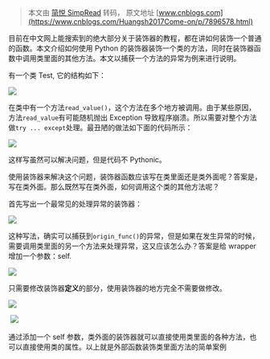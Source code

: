 > 本文由 [简悦 SimpRead](http://ksria.com/simpread/) 转码， 原文地址 [www.cnblogs.com](https://www.cnblogs.com/Huangsh2017Come-on/p/7896578.html)

目前在中文网上能搜索到的绝大部分关于装饰器的教程，都在讲如何装饰一个普通的函数。本文介绍如何使用 Python 的装饰器装饰一个类的方法，同时在装饰器函数中调用类里面的其他方法。本文以捕获一个方法的异常为例来进行说明。

有一个类 Test, 它的结构如下：

![](https://images2018.cnblogs.com/blog/1089271/201711/1089271-20171125214044984-1437768429.png)

在类中有一个方法`read_value()`，这个方法在多个地方被调用。由于某些原因，方法`read_value`有可能随机抛出 Exception 导致程序崩溃。所以需要对整个方法做`try ... except`处理。最丑陋的做法如下面的代码所示：

![](https://images2018.cnblogs.com/blog/1089271/201711/1089271-20171125214322359-30526409.png)

这样写虽然可以解决问题，但是代码不 Pythonic。

使用装饰器来解决这个问题，装饰器函数应该写在类里面还是类外面呢？答案是，写在类外面。那么既然写在类外面，如何调用这个类的其他方法呢？

首先写出一个最常见的处理异常的装饰器：

![](https://images2018.cnblogs.com/blog/1089271/201711/1089271-20171125214503093-1919216848.png)

这种写法，确实可以捕获到`origin_func()`的异常，但是如果在发生异常的时候，需要调用类里面的另一个方法来处理异常，这又应该怎么办？答案是给 wrapper 增加一个参数：self.

![](https://images2018.cnblogs.com/blog/1089271/201711/1089271-20171125214624156-475902386.png)

只需要修改装饰器**定义**的部分，使用装饰器的地方完全不需要做修改。

![](https://images2018.cnblogs.com/blog/1089271/201711/1089271-20171125214653000-2098770806.png)

 ![](https://images2018.cnblogs.com/blog/1089271/201711/1089271-20171125214707796-953232756.png)

通过添加一个 self 参数，类外面的装饰器就可以直接使用类里面的各种方法，也可以直接使用类的属性。以上就是外部函数装饰类里面方法的简单案例